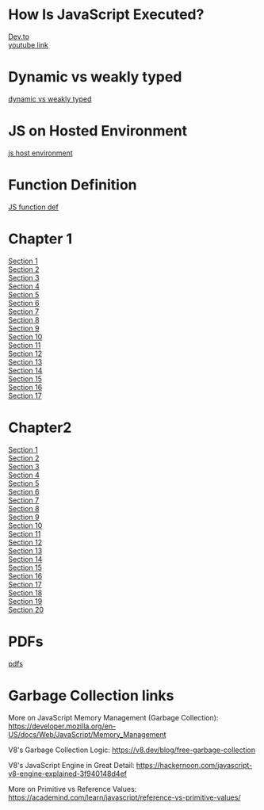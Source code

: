 # How Is JavaScript Executed?
[Dev.to](https://dev.to/namitmalasi/how-javascript-code-is-executed-5km) <br>
[youtube link](https://youtu.be/iLWTnMzWtj4)

# Dynamic vs weakly typed 
[dynamic vs weakly typed](./pdf/dynamic-vs-weakly-typed.pdf)

# JS on Hosted Environment
[js host environment](./pdf/js-host-environment.pdf)

# Function Definition
[JS function def](functions-definition.pdf)

# Chapter 1
[Section 1](Chapter1/basics-01-starting-project)<br>
[Section 2](Chapter1/basics-02-added-scripts-imports)<br>
[Section 3](Chapter1/basics-03-variables-operators)<br>
[Section 4](Chapter1/basics-04-added-constant)<br>
[Section 5](Chapter1/basics-05-added-template-literals)<br>
[Section 6](Chapter1/basics-06-basic-function)<br>
[Section 7](Chapter1/basics-07-function-with-return)<br>
[Section 8](Chapter1/basics-08-user-input-function)<br>
[Section 9](Chapter1/basics-09-parseint)<br>
[Section 10](Chapter1/basics-10-function-refactoring)<br>
[Section 11](Chapter1/basics-11-subtract-multiply-divide)<br>
[Section 12](Chapter1/basics-12-comments)<br>
[Section 13](Chapter1/basics-13-shorthand-operators)<br>
[Section 14](Chapter1/basics-14-basic-array-with-push)<br>
[Section 15](Chapter1/basics-15-extract-array-elements)<br>
[Section 16](Chapter1/basics-16-basic-object)<br>
[Section 17](Chapter1/basics-17-finished)<br>

# Chapter2

[Section 1](Chapter2/control-08-bonus-life-functionality)<br>
[Section 2](Chapter2/control-13-for-loop (2))<br>
[Section 3](Chapter2/control-02-added-if)<br>
[Section 4](Chapter2/control-04-attack-function)<br>
[Section 5](Chapter2/control-07-heal-functionality)<br>
[Section 6](Chapter2/control-11-added-logging)<br>
[Section 7](Chapter2/control-14-for-of-loop)<br>
[Section 8](Chapter2/control-09-reset-logic)<br>
[Section 9](Chapter2/control-17-break-continue)<br>
[Section 10](Chapter2/control-10-player-set-initial-health)<br>
[Section 11](Chapter2/control-06-strong-attack)<br>
[Section 12](Chapter2/control-12-switch-case)<br>
[Section 13](Chapter2/control-03-monster-killer-starting-project)<br>
[Section 14](Chapter2/control-18-labeled-statements)<br>
[Section 15](Chapter2/control-16-while)<br>
[Section 16](Chapter2/control-19-try-catch-finished)<br>
[Section 17](Chapter2/control-05-attack-if-else-if)<br>
[Section 18](Chapter2/control-13-for-loop)<br>
[Section 19](Chapter2/control-15-for-in)<br>
[Section 20](Chapter2/control-01-starting-project)<br>

# PDFs
[pdfs](pdf)<br>



# Garbage Collection links

More on JavaScript Memory Management (Garbage Collection): https://developer.mozilla.org/en-US/docs/Web/JavaScript/Memory_Management

V8's Garbage Collection Logic: https://v8.dev/blog/free-garbage-collection

V8's JavaScript Engine in Great Detail: https://hackernoon.com/javascript-v8-engine-explained-3f940148d4ef

More on Primitive vs Reference Values: https://academind.com/learn/javascript/reference-vs-primitive-values/